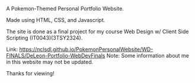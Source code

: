A Pokemon-Themed Personal Portfolio Website.

Made using HTML, CSS, and Javascript.

The site is done as a final project for my course Web Design w/ Client Side Scripting (IT0043)(3TSY2324).

Link: https://nclsdl.github.io/PokemonPersonalWebsite/WD-FINALS/DeLeon-Portfolio-WebDevFinals
Note: Some information about me in this website may not be updated.

Thanks for viewing!
